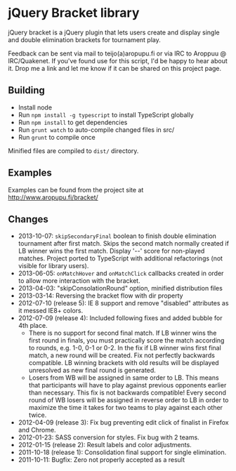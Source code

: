 jQuery Bracket library
======================

jQuery bracket is a jQuery plugin that lets users create and display single and
double elimination brackets for tournament play.

Feedback can be sent via mail to teijo(a)aropupu.fi or via IRC to Aroppuu @
IRC/Quakenet. If you've found use for this script, I'd be happy to hear about
it. Drop me a link and let me know if it can be shared on this project page.

Building
--------
*   Install node
*   Run `npm install -g typescript` to install TypeScript globally
*   Run `npm install` to get dependencies
*   Run `grunt watch` to auto-compile changed files in src/
*   Run `grunt` to compile once

Minified files are compiled to `dist/` directory.

Examples
--------

Examples can be found from the project site at http://www.aropupu.fi/bracket/

Changes
-------

*   2013-10-07: `skipSecondaryFinal` boolean to finish double elimination
    tournament after first match. Skips the second match normally created if
    LB winner wins the first match. Display '--' score for non-played matches.
    Project ported to TypeScript with additional refactorings (not visible for
    library users).
*   2013-06-05: `onMatchHover` and `onMatchClick` callbacks created in order
    to allow more interaction with the bracket.
*   2013-04-03: "skipConsolationRound" option, minified distribution files
*   2013-03-14: Reversing the bracket flow with dir property
*   2012-07-10 (release 5): IE 8 support and remove "disabled" attributes as
    it messed IE8+ colors.
*   2012-07-09 (release 4): Included following fixes and added bubble for 4th
    place.
    *   There is no support for second final match. If LB winner wins the
        first round in finals, you must practically score the match according
        to rounds, e.g. 1-0, 0-1 or 0-2. In the fix if LB winner wins first
        final match, a new round will be created. Fix not perfectly backwards
        compatible. LB winning brackets with old results will be displayed
        unresolved as new final round is generated.
    *   Losers from WB will be assigned in same order to LB. This means that
        participants will have to play against previous opponents earlier than
        necessary. This fix is not backwards compatible! Every second round of
        WB losers will be assigned in reverse order to LB in order to maximize
        the time it takes for two teams to play against each other twice.
*   2012-04-09 (release 3): Fix bug preventing edit click of finalist in
    Firefox and Chrome.
*   2012-01-23: SASS conversion for styles. Fix bug with 2 teams.
*   2012-01-15 (release 2): Result labels and color adjustments.
*   2011-10-18 (release 1): Consolidation final support for single
    elimination.
*   2011-10-11: Bugfix: Zero not properly accepted as a result
